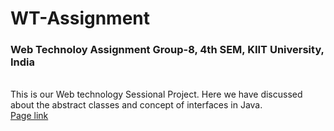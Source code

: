 # WT-Assignment
### Web Technoloy Assignment Group-8, 4th SEM, KIIT University, India
<br>
This is our Web technology Sessional Project. Here we have discussed about the abstract classes and concept of interfaces in Java.
<br>
<a href="https://sayan3990.github.io/WT-Assignment"/>Page link</a>
